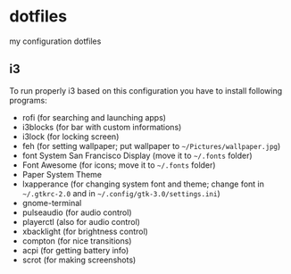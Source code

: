 # dotfiles
my configuration dotfiles

## i3
To run properly i3 based on this configuration you have to install following programs:
* rofi (for searching and launching apps)
* i3blocks (for bar with custom informations)
* i3lock (for locking screen)
* feh (for setting wallpaper; put wallpaper to `~/Pictures/wallpaper.jpg`)
* font System San Francisco Display (move it to `~/.fonts` folder)
* Font Awesome (for icons; move it to `~/.fonts` folder)
* Paper System Theme
* lxapperance (for changing system font and theme; change font in `~/.gtkrc-2.0` and in `~/.config/gtk-3.0/settings.ini`)
* gnome-terminal
* pulseaudio (for audio control)
* playerctl (also for audio control)
* xbacklight (for brightness control)
* compton (for nice transitions)
* acpi (for getting battery info)
* scrot (for making screenshots)
